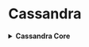 # Cassandra 
<details> <summary><b>Cassandra Core</b></summary>
  <details><summary><b>Cassandra setup in windows</b></summary>
  <p>
  
   - Go to cassandra bin directory
   - kdsf
   - fdsfkdsf
  </p>
  </details>
  
  <details><summary><b>Cassandra setup in windows using docker</b></summary>
  <p>
  
   - Go to cassandra bin directory
   - kdsf
   - fdsfkdsf
  </p>
  </details>
  
  
  <details><summary><b>Cassandra setup in linux</b></summary>
  <p>
  
   - Go to cassandra bin directory
   - kdsf
   - fdsfkdsf
  </p>
  </details>

</details>
